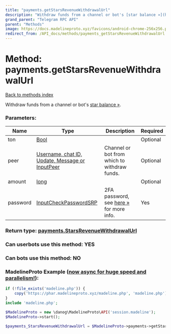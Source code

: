 ```yaml
---
title: "payments.getStarsRevenueWithdrawalUrl"
description: "Withdraw funds from a channel or bot's [star balance »](https://core.telegram.org/api/stars#withdrawing-stars)."
grand_parent: "Telegram RPC API"
parent: "Methods"
image: https://docs.madelineproto.xyz/favicons/android-chrome-256x256.png
redirect_from: /API_docs/methods/payments_getStarsRevenueWithdrawalUrl.html
---
```

# Method: payments.getStarsRevenueWithdrawalUrl
[Back to methods index](index.html)



Withdraw funds from a channel or bot's [star balance »](https://core.telegram.org/api/stars#withdrawing-stars).

### Parameters:

| Name     |    Type       | Description | Required |
|----------|---------------|-------------|----------|
|ton|[Bool](/API_docs/types/Bool.html) |  | Optional|
|peer|[Username, chat ID, Update, Message or InputPeer](/API_docs/types/InputPeer.html) | Channel or bot from which to withdraw funds. | Optional|
|amount|[long](/API_docs/types/long.html) |  | Optional|
|password|[InputCheckPasswordSRP](/API_docs/types/InputCheckPasswordSRP.html) | 2FA password, see [here »](https://core.telegram.org/api/srp#using-the-2fa-password) for more info. | Yes|


### Return type: [payments.StarsRevenueWithdrawalUrl](/API_docs/types/payments.StarsRevenueWithdrawalUrl.html)

### Can userbots use this method: **YES**

### Can bots use this method: **NO**


### MadelineProto Example ([now async for huge speed and parallelism!](https://docs.madelineproto.xyz/docs/ASYNC.html)):


```php
if (!file_exists('madeline.php')) {
    copy('https://phar.madelineproto.xyz/madeline.php', 'madeline.php');
}
include 'madeline.php';

$MadelineProto = new \danog\MadelineProto\API('session.madeline');
$MadelineProto->start();

$payments_StarsRevenueWithdrawalUrl = $MadelineProto->payments->getStarsRevenueWithdrawalUrl(ton: $Bool, peer: $InputPeer, amount: $long, password: $InputCheckPasswordSRP, );
```

